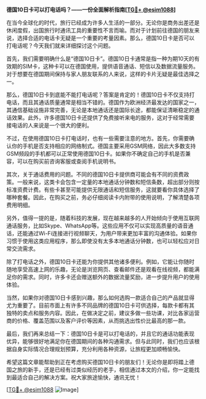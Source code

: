 **德国10日卡可以打电话吗？——一份全面解析指南[[TG💪+ @esim1088](https://t.me/s/esim1088)]**

在当今全球化的时代，旅行已经成为许多人生活的一部分。无论你是商务出差还是休闲度假，出国旅行时通讯工具的重要性不言而喻。而对于计划前往德国的朋友来说，选择合适的电话卡无疑是一个重要的考量因素。那么，德国10日卡是否可以打电话呢？今天我们就来详细探讨这个问题。

首先，我们需要明确什么是“德国10日卡”。德国10日卡通常是指一种为期10天的有效期的SIM卡，这种卡可以在德国使用，提供语音通话、短信以及数据流量服务。对于想要在德国期间保持与家人朋友联系的人来说，这样的卡片无疑是最佳选择之一。

那么，德国10日卡到底能不能打电话呢？答案是肯定的！德国10日卡不仅支持打电话，而且其通话质量通常是相当不错的。德国作为欧洲经济最发达的国家之一，其通信基础设施非常完善，无论是本地通话还是国际长途，都能保证清晰稳定的通话效果。此外，许多德国10日卡还提供了免费接听来电的服务，这对于经常需要接电话的人来说是一个很大的便利。

不过，在使用德国10日卡打电话时，也有一些需要注意的地方。首先，你需要确认你的手机是否支持相应的网络制式。德国主要采用GSM网络，因此大多数支持GSM频段的手机都可以正常使用德国10日卡。如果你不确定自己的手机是否兼容，可以在购买前咨询客服或查阅手机说明书。

其次，关于通话费用的问题。不同的德国10日卡提供商可能会有不同的资费政策。一般来说，这类卡会包含一定量的本地通话分钟数和短信条数，超出部分则按标准资费计费。有些卡甚至可能提供无限通话和短信服务，这就要看你具体选择了哪种套餐。因此，在购买之前，务必仔细阅读卡内附带的使用说明，了解清楚各项费用明细。

另外，值得一提的是，随着科技的发展，现在越来越多的人开始倾向于使用互联网通话服务，比如Skype、WhatsApp等。这些应用不仅可以实现高质量的语音通话，还能通过Wi-Fi连接进行视频聊天，为用户带来更加丰富的沟通体验。如果你习惯于使用这类应用程序，那么即使没有太多本地通话分钟数，也可以轻松应对日常交流需求。

除了打电话之外，德国10日卡还能为你提供其他诸多便利。例如，它能让你随时随地享受高速上网的乐趣，无论是浏览网页、查看邮件还是观看在线视频，都能满足你的需求。同时，许多卡还会赠送额外的数据流量奖励，进一步提升用户的使用体验。

当然，如果你对德国10日卡感到兴趣，那么如何选购一款适合自己的产品就显得尤为重要了。目前市面上有许多不同品牌的德国10日卡可供选择，每款卡都有其独特的卖点和服务内容。因此，在做决定之前，建议多做一些功课，对比各家运营商的价格、覆盖范围以及客户评价等因素，从而挑选出性价比最高的那一款。

最后，我们再来总结一下：德国10日卡是可以打电话的，并且它的通话功能表现优异，能够很好地满足你在德国期间的各种沟通需求。但与此同时，我们也应该根据自身实际情况合理规划预算，充分利用各种资源，让旅程更加顺畅愉快。

希望这篇文章能帮助到正在考虑购买德国10日卡的朋友们！无论你是即将踏上德国之旅的新手，还是已经有过类似经历的老手，相信通过本文的介绍，你一定能找到最适合自己的解决方案。祝大家旅途愉快，通讯无忧！

[[TG💪+ @esim1088](https://t.me/s/esim1088) ![Image](https://i.postimg.cc/4NQfJmqS/Snipaste-2025-05-13-00-14-12.png)]
